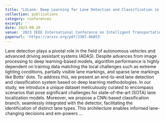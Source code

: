```yaml
---
title: "LVLane: Deep Learning for Lane Detection and Classification in Challenging Conditionss"
collection: publications
category: conferences
excerpt: ''
date: 2023-09-20
venue: '2023 IEEE International Conference on Intelligent Transportation Systems (ITSC)'
paperurl: 'https://arxiv.org/pdf/2307.06853'
---
```


Lane detection plays a pivotal role in the field of autonomous vehicles and advanced driving assistant systems (ADAS). Despite advances from image processing to deep learning-based models, algorithm performance is highly dependent on training data matching the local challenges such as extreme lighting conditions, partially visible lane markings, and sparse lane markings like Botts' dots. To address this, we present an end-to-end lane detection and classification system based on deep learning methodologies. In our study, we introduce a unique dataset meticulously curated to encompass scenarios that pose significant challenges for state-of-the-art (SOTA) lane localization models. Moreover, we propose a CNN-based classification branch, seamlessly integrated with the detector, facilitating the identification of distinct lane types. This architecture enables informed lane-changing decisions and em-powers …
